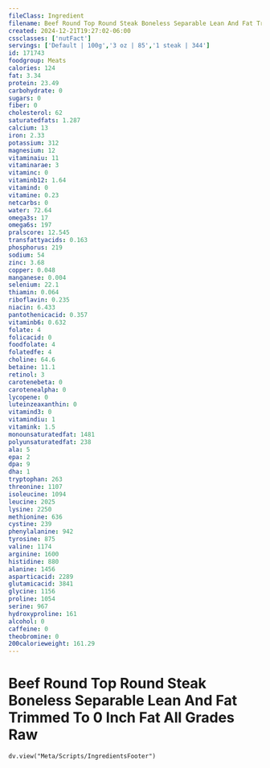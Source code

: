 ```yaml
---
fileClass: Ingredient
filename: Beef Round Top Round Steak Boneless Separable Lean And Fat Trimmed To 0 Inch Fat All Grades Raw
created: 2024-12-21T19:27:02-06:00
cssclasses: ['nutFact']
servings: ['Default | 100g','3 oz | 85','1 steak | 344']
id: 171743
foodgroup: Meats
calories: 124
fat: 3.34
protein: 23.49
carbohydrate: 0
sugars: 0
fiber: 0
cholesterol: 62
saturatedfats: 1.287
calcium: 13
iron: 2.33
potassium: 312
magnesium: 12
vitaminaiu: 11
vitaminarae: 3
vitaminc: 0
vitaminb12: 1.64
vitamind: 0
vitamine: 0.23
netcarbs: 0
water: 72.64
omega3s: 17
omega6s: 197
pralscore: 12.545
transfattyacids: 0.163
phosphorus: 219
sodium: 54
zinc: 3.68
copper: 0.048
manganese: 0.004
selenium: 22.1
thiamin: 0.064
riboflavin: 0.235
niacin: 6.433
pantothenicacid: 0.357
vitaminb6: 0.632
folate: 4
folicacid: 0
foodfolate: 4
folatedfe: 4
choline: 64.6
betaine: 11.1
retinol: 3
carotenebeta: 0
carotenealpha: 0
lycopene: 0
luteinzeaxanthin: 0
vitamind3: 0
vitamindiu: 1
vitamink: 1.5
monounsaturatedfat: 1481
polyunsaturatedfat: 238
ala: 5
epa: 2
dpa: 9
dha: 1
tryptophan: 263
threonine: 1107
isoleucine: 1094
leucine: 2025
lysine: 2250
methionine: 636
cystine: 239
phenylalanine: 942
tyrosine: 875
valine: 1174
arginine: 1600
histidine: 880
alanine: 1456
asparticacid: 2289
glutamicacid: 3841
glycine: 1156
proline: 1054
serine: 967
hydroxyproline: 161
alcohol: 0
caffeine: 0
theobromine: 0
200calorieweight: 161.29
---
```


# Beef Round Top Round Steak Boneless Separable Lean And Fat Trimmed To 0 Inch Fat All Grades Raw

```dataviewjs
dv.view("Meta/Scripts/IngredientsFooter")
```